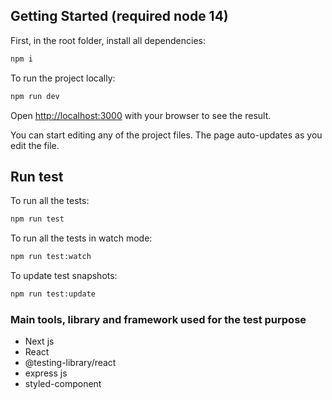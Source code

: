## Getting Started (required node 14)

First, in the root folder, install all dependencies:

```bash
npm i
```

To run the project locally:

```bash
npm run dev
```

Open [http://localhost:3000](http://localhost:3000) with your browser to see the result.

You can start editing any of the project files. The page auto-updates as you edit the file.

## Run test

To run all the tests: 

```bash
npm run test
```

To run all the tests in watch mode: 

```bash
npm run test:watch
```

To update test snapshots: 

```bash
npm run test:update
```

### Main tools, library and framework used for the test purpose
- Next js
- React
- @testing-library/react
- express js
- styled-component
